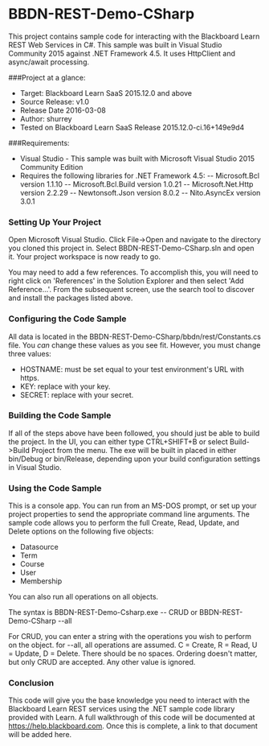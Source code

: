 # BBDN-REST-Demo-CSharp
This project contains sample code for interacting with the Blackboard Learn REST Web Services in C#. This sample was built in Visual Studio Community 2015 against .NET Framework 4.5. It uses HttpClient and async/await processing.

###Project at a glance:
- Target: Blackboard Learn SaaS 2015.12.0 and above
- Source Release: v1.0
- Release Date  2016-03-08
- Author: shurrey
- Tested on Blackboard Learn SaaS Release 2015.12.0-ci.16+149e9d4

###Requirements:
- Visual Studio - This sample was built with Microsoft Visual Studio 2015 Community Edition
- Requires the following libraries for .NET Framework 4.5:
--   Microsoft.Bcl version 1.1.10
--   Microsoft.Bcl.Build version 1.0.21
--   Microsoft.Net.Http version 2.2.29
--   Newtonsoft.Json version 8.0.2
--   Nito.AsyncEx version 3.0.1

### Setting Up Your Project
Open Microsoft Visual Studio. Click File->Open and navigate to the directory you cloned this project in. Select BBDN-REST-Demo-CSharp.sln and open it. Your project workspace is now ready to go.

You may need to add a few references. To accomplish this, you will need to right click on 'References' in the Solution Explorer and then select 'Add Reference...'. From the subsequent screen, use the search tool to discover and install the packages listed above.

### Configuring the Code Sample
All data is located in the BBDN-REST-Demo-CSharp/bbdn/rest/Constants.cs file. You <i>can</i> change these values as you see fit. However, you must change three values:
- HOSTNAME: must be set equal to your test environment's URL with https.
- KEY: replace <insert your key> with your key.
- SECRET: replace <insert your secret> with your secret.

### Building the Code Sample
If all of the steps above have been followed, you should just be able to build the project. In the UI, you can either type CTRL+SHIFT+B or select Build->Build Project from the menu. The exe will be built in placed in either bin/Debug or bin/Release, depending upon your build configuration settings in Visual Studio.

### Using the Code Sample
This is a console app. You can run from an MS-DOS prompt, or set up your project properties to send the appropriate command line arguments. The sample code allows you to perform the full Create, Read, Update, and Delete options on the following five objects:
- Datasource
- Term
- Course
- User
- Membership

You can also run all operations on all objects.

The syntax is BBDN-REST-Demo-Csharp.exe --<object> CRUD or BBDN-REST-Demo-CSharp --all

For CRUD, you can enter a string with the operations you wish to perform on the object. for --all, all operations are assumed. C = Create, R = Read, U = Update, D = Delete. There should be no spaces. Ordering doesn't matter, but only CRUD are accepted. Any other value is ignored.
	
### Conclusion
This code will give you the base knowledge you need to interact with the Blackboard Learn REST services using the .NET sample code library provided with Learn. A full walkthrough of this code will be documented at https://help.blackboard.com. Once this is complete, a link to that document will be added here.

<!-- For a thorough walkthrough of this code, visit the corresponding Blackboard Help page <a href="http://help.blackboard.com/en-us/Learn/9.1_2014_04/Administrator/080_Developer_Resources/020_Develop/020_Web_Services/010_Examples/Get_Course_Announcements_With_Python" target="_blank">here</a>. -->
